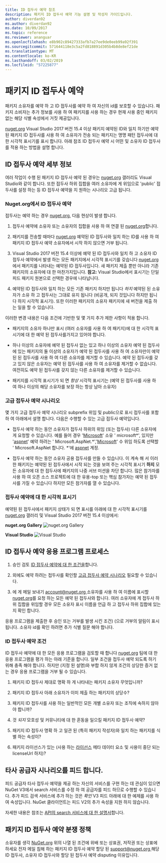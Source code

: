 ```yaml
---
title: ID 접두사 예약 참조
description: 패키지 ID 접두사 예약 기능 설명 및 작성자 가이드입니다.
author: diverdan92
ms.author: diverdan92
ms.date: 10/09/2017
ms.topic: reference
ms.reviewer: ananguar
ms.openlocfilehash: e8b902c89427333afb7a27ee9de0eeb99a92f391
ms.sourcegitcommit: 571644118e3c5a2fd818891d305b4b8de8ef21de
ms.translationtype: MT
ms.contentlocale: ko-KR
ms.lasthandoff: 03/02/2019
ms.locfileid: "57225877"
---
```

# <a name="package-id-prefix-reservation"></a>패키지 ID 접두사 예약

패키지 소유자를 예약 하 고 ID 접두사를 예약 하 여 자신의 id를 보호할 수 있습니다. 패키지 소비자는 추가 정보를 사용 하 여 패키지를 사용 하는 경우 현재 사용 중인 패키지 없는 해당 식별 속성에서 거짓 제공입니다. 

[nuget.org](https://www.nuget.org/) Visual Studio 2017 버전 15.4 이상 패키지 예약된 ID와 일치 하기만 예약 된 패키지 ID 접두사를 사용 하 여 소유자가 전송 되는 패키지는 명명 패턴 접두사에 대 한 시각적 표시기를 표시 합니다. 아래 참조 ID 접두사 예약 시 어떤 및 소유자 ID 접두사를 적용 하는 방법을 설명 합니다.

## <a name="id-prefix-reservation-details"></a>ID 접두사 예약 세부 정보

여러 작업이 수행 된 패키지 ID 접두사 예약 된 경우는 [nuget.org](https://www.nuget.org/) 갤러리도 Visual Studio와 같이 합니다. 또한 접두사 하위 집합을 여러 소유자에 게 위임으로 'public' 접두사를 설정 하는 등 ID 접두사 예약을 지 원하는 시나리오 고급 됩니다.

### <a name="id-prefix-reservation-on-nugetorg"></a>Nuget.org에서 ID 접두사 예약

접두사는 예약 하는 경우 [nuget.org](https://www.nuget.org/), 다음 현상이 발생 합니다.

1. 접두사 예약에 소유자 또는 소유자의 집합을 사용 하 여 연결 된 [nuget.org](https://www.nuget.org/)합니다.

1. 패키지를 전송할 때마다 [nuget.org](https://www.nuget.org/) 예약된 ID 접두사와 일치 하는 ID를 사용 하 여 패키지 ID 접두사 예약 소유자에서 시작 하지 않으면 거부 됩니다.

1. Visual Studio 2017 버전 15.4 이상에 예약 된 ID 접두사와 일치 하 고 소유자 ID 접두사 예약에서 발생 하는 모든 패키지에서 시각적 표시기를 갖습니다 [nuget.org](https://www.nuget.org/) 에서 패키지를 나타내는 예약된 ID 접두사입니다. 새 패키지 제출 뿐만 아니라 기존 패키지의 소유자에 대 한 마찬가지입니다. **참고:** Visual Studio에서 표시기는 단일 피드 패키지 원본으로 선택한 경우에 나타납니다.

1. 예약된 ID 접두사와 일치 하는 모든 기존 패키지 하지만 됩니다 *하지* 예약된 된 소유자가 소유 하 고 접두사는 그대로 유지 됩니다 (비공개, 되지 것입니다 하지만 됩니다 하지 시각적 표시기). 또한 이러한 패키지의 소유자 패키지에 새 버전을 제출 하는 일을 할 수 있습니다.

이러한 변경 내용은 다음 조건에 기반한 및 몇 가지 추가 제한 사항이 적용 합니다.

- 패키지의 소유자 하나만 표시 (여러 소유자를 사용 하 여 패키지)에 대 한 시각적 표시기에 대 한 예약 된 접두사를가지고 있어야 합니다.

- 하나 이상의 소유자에 예약 된 접두사 없는 있고 하나 이상의 소유자 예약 된 접두사에 있는 패키지의 둘 이상의 소유자가 예약 된 접두사를 사용 하 여 소유자만이 예약된 된 접두사를 사용 하 여 다른 소유자를 제거할 수 있습니다. 예약 된 접두사를 갖고 있지 않은 소유자는 예약 된 접두사를 사용 하 여 소유자를 제거할 수 없습니다. 여전히도 예약 된 접두사를 갖지 않는 다른 소유자를 제거할 수 있습니다.

- 패키지를 시각적 표시기가 되 면 *항상* 시각적 표시기는 (예약 된 접두사를 사용 하 여 하나 이상의 해당 소유자를 보장 하는 항상 남아 소유자)

### <a name="advanced-prefix-reservation-scenarios"></a>고급 접두사 예약 시나리오

몇 가지 고급 접두사 예약 시나리오 subprefix 위임 및 public으로 표시 접두사를 포함 하 여 아래에서 설명 합니다. 다음은 수행할 수 있는 고급 접두사 예약입니다. 

- 접두사 예약 하는 동안 소유자가 접두사 하위의 위임 (또는 접두사) 다른 소유자에 게 요청할 수 있습니다. 예를 들어 경우 '[Microsoft](https://www.nuget.org/profiles/microsoft)' 소유 ' microsoft\*', 있지만 '[aspnet](https://www.nuget.org/profiles/aspnet)' 예약 하려는 ' Microsoft.AspNet.\*','[Microsoft](https://www.nuget.org/profiles/microsoft)' 수 위임 하도록 선택할 ' Microsoft.AspNet 합니다. \*'에 [aspnet](https://www.nuget.org/profiles/aspnet) 계정.

- 접두사 예약 하는 동안 소유자 공용 접두사를 만들 수 있습니다. 이 계속 해 서 이러한 패키지는 예약된 된 접두사에서 시작 되는 것을 보여 주는 시각적 표시기 **하지** 모든 소유자에 대 한 접두사에 패키지의 나중 서브 미션을 차단 합니다. 많은 참가자를 사용 하 여 오픈 소스 프로젝트에 대 한 유용-top 또는 핵심 참가자는 예약 된 접두사를 가질 수 있습니다 하지만 모든 참가자를 열 수 있습니다. 

### <a name="prefix-reservation-visual-indicator"></a>접두사 예약에 대 한 시각적 표시기

예약된 된 접두사에서 패키지 상태가 되 면 표시를 아래에 대 한 시각적 표시기를 [nuget.org](https://www.nuget.org/) 갤러리 및 Visual Studio 2017 버전 15.4 이상에서:

**nuget.org Gallery**
![nuget.org Gallery](media/nuget-gallery-reserved-prefix.png)

**Visual Studio**
![Visual Studio](media/visual-studio-reserved-prefix.png)

## <a name="id-prefix-reservation-application-process"></a>ID 접두사 예약 응용 프로그램 프로세스

1. 승인 검토 [ID 접두사 예약에 대 한 조건을](#id-prefix-reservation-criteria)합니다.

2. 외에도 예약 하려는 접두사를 확인할 [고급 접두사 예약 시나리오](#advanced-prefix-reservation-scenarios) 필요할 수 있습니다.

3. 에 게 메일 보내기 [ account@nuget.org ](mailto:account@nuget.org) 소유자를 사용 하 여 이름에 표시할 [nuget.org](https://www.nuget.org/)를 요청 하는 모든 예약 된 접두사와 합니다. 여러 소유자에 게 접두사 하위 집합을 위임할 경우 모든 소유자 표시 이름을 언급 하 고 접두사 하위 집합에 있는지 확인 합니다.

응용 프로그램을 제출한 후 승인 또는 거부를 발생 시킨 조건) (으로 거부의 알림이 표시 됩니다. 소유자 id를 확인 하려면 추가 식별 질문 해야 합니다.

### <a name="id-prefix-reservation-criteria"></a>ID 접두사 예약 조건

ID 접두사 예약에 대 한 모든 응용 프로그램을 검토할 때 합니다 [nuget.org](https://www.nuget.org/) 팀에 대 한 응용 프로그램을 평가 하는 아래 기준을 합니다. 일부 조건을 접두사 예약 되도록 하기 위해 충족 해야 합니다. 하지만 (지정 된 설명)와 부합 하지 않게 조건의 상당한 증거 없는 경우 응용 프로그램을 거부 될 수 있습니다.

1. 패키지 ID 접두사 제대로 명확 하 게 나타내는 패키지 소유자 무엇입니까?

1. 패키지 ID 접두사 아래 소유자가 이미 제출 하는 패키지의 상당수?

1. 패키지 ID 접두사를 사용 하는 일반적인 모든 개별 소유자 또는 조직에 속하지 않아야 합니까?

1. 것 *되지* 모호성 및 커뮤니티에 대 한 혼동을 일으킬 패키지 ID 접두사 예약?

1. 패키지 ID 접두사 명확 하 고 일관 된 (특히 패키지 작성자)와 일치 하는 패키지를 식별 하는 속성이?

1. 패키지 라이선스가 있는 (사용 하는 [라이선스](https://docs.microsoft.com/en-us/nuget/reference/nuspec#license) 메타 데이터 요소 및 사용이 중단 되는 licenseUrl 하지)?

## <a name="third-party-feed-provider-scenarios"></a>타사 공급자 시나리오를 피드 합니다.

피드 공급자 타사 접두사 예약을 제공 하는 자신의 서비스를 구현 하는 데 관심이 있으면 NuGet V3에서 search 서비스를 수정 하 여 공급자를 피드 하므로 수행할 수 있습니다. 추가 피드 검색 서비스에 추가 하는 것은 *확인* V3 피드 아래에 대 한 예제를 사용 하 여 속성입니다. NuGet 클라이언트는 피드 V2의 추가 속성을 지원 하지 않습니다.

자세한 내용은 참조는 [API의 search 서비스에 대 한 설명서](../api/search-query-service-resource.md)합니다.

## <a name="package-id-prefix-reservation-dispute-policy"></a>패키지 ID 접두사 예약 분쟁 정책
소유자를 생각 [NuGet.org](https://www.nuget.org) 위의 나열 된 조건에 위배 또는 상표권, 저작권 또는 상표에 하세요 전자 메일 침해 하는 패키지 ID 접두사 예약 할당 된 [ support@nuget.org ](mailto:support@nuget.org)해당 ID 접두사, 소유자 ID 접두사와 할당 된 접두사 예약 disputing 이유입니다.


